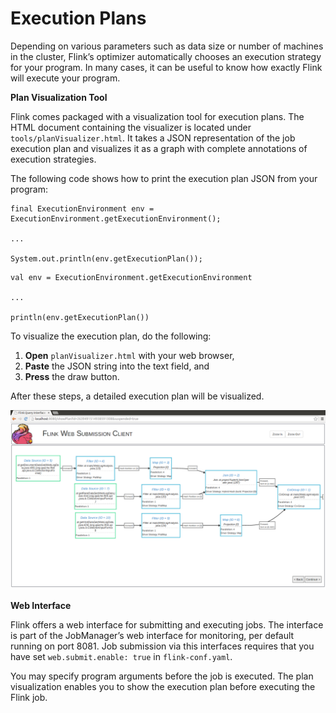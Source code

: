 

# Execution Plans

Depending on various parameters such as data size or number of machines in the cluster, Flink’s optimizer automatically chooses an execution strategy for your program. In many cases, it can be useful to know how exactly Flink will execute your program.

**Plan Visualization Tool**

Flink comes packaged with a visualization tool for execution plans. The HTML document containing the visualizer is located under `tools/planVisualizer.html`. It takes a JSON representation of the job execution plan and visualizes it as a graph with complete annotations of execution strategies.

The following code shows how to print the execution plan JSON from your program:



```
final ExecutionEnvironment env = ExecutionEnvironment.getExecutionEnvironment();

...

System.out.println(env.getExecutionPlan());
```





```
val env = ExecutionEnvironment.getExecutionEnvironment

...

println(env.getExecutionPlan())
```



To visualize the execution plan, do the following:

1.  **Open** `planVisualizer.html` with your web browser,
2.  **Paste** the JSON string into the text field, and
3.  **Press** the draw button.

After these steps, a detailed execution plan will be visualized.

![A flink job execution graph.](img/plan_visualizer.png)

**Web Interface**

Flink offers a web interface for submitting and executing jobs. The interface is part of the JobManager’s web interface for monitoring, per default running on port 8081\. Job submission via this interfaces requires that you have set `web.submit.enable: true` in `flink-conf.yaml`.

You may specify program arguments before the job is executed. The plan visualization enables you to show the execution plan before executing the Flink job.


